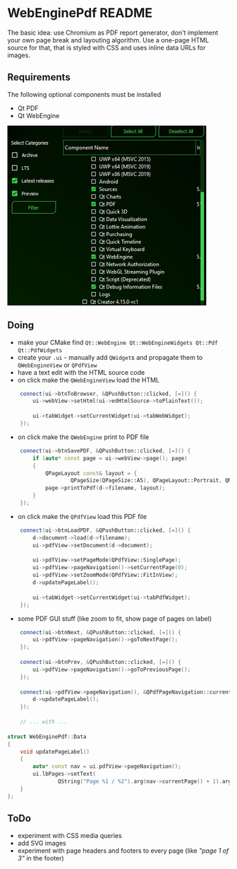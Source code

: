 # WebEnginePdf README

The basic idea: use Chromium as PDF report generator, don't implement your own page break and
layouting algorithm. Use a one-page HTML source for that, that is styled with CSS and uses inline
data URLs for images.

## Requirements
The following optional components must be installed

- Qt PDF
- Qt WebEngine

![optional components to install in Qt](optional_components_to_install.png)

## Doing
- make your CMake find `Qt::WebEngine Qt::WebEngineWidgets Qt::Pdf Qt::PdfWidgets`
- create your `.ui` - manually add `QWidget`s and propagate them to `QWebEngineView` or `QPdfView`
- have a text edit with the HTML source code
- on click make the `QWebEngineView` load the HTML
```c++
    connect(ui->btnToBrowser, &QPushButton::clicked, [=]() {
        ui->webView->setHtml(ui->edHtmlSource->toPlainText());

        ui->tabWidget->setCurrentWidget(ui->tabWebWidget);
    });
```
- on click make the `QWebEngine` print to PDF file
```c++
    connect(ui->btnSavePDF, &QPushButton::clicked, [=]() {
        if (auto* const page = ui->webView->page(); page)
        {
            QPageLayout const& layout = {
                    QPageSize(QPageSize::A5), QPageLayout::Portrait, QMarginsF(10, 10, 10, 10)};
            page->printToPdf(d->filename, layout);
        }
    });
```
- on click make the `QPdfView` load this PDF file
```c++
    connect(ui->btnLoadPDF, &QPushButton::clicked, [=]() {
        d->document->load(d->filename);
        ui->pdfView->setDocument(d->document);

        ui->pdfView->setPageMode(QPdfView::SinglePage);
        ui->pdfView->pageNavigation()->setCurrentPage(0);
        ui->pdfView->setZoomMode(QPdfView::FitInView);
        d->updatePageLabel();

        ui->tabWidget->setCurrentWidget(ui->tabPdfWidget);
    });
```
- some PDF GUI stuff (like zoom to fit, show page of pages on label)
```c++
    connect(ui->btnNext, &QPushButton::clicked, [=]() {
        ui->pdfView->pageNavigation()->goToNextPage();
    });

    connect(ui->btnPrev, &QPushButton::clicked, [=]() {
        ui->pdfView->pageNavigation()->goToPreviousPage();
    });

    connect(ui->pdfView->pageNavigation(), &QPdfPageNavigation::currentPageChanged, [=]() {
        d->updatePageLabel();
    });
    
    // ... with ...

struct WebEnginePdf::Data
{
    void updatePageLabel()
    {
        auto* const nav = ui.pdfView->pageNavigation();
        ui.lbPages->setText(
                QString("Page %1 / %2").arg(nav->currentPage() + 1).arg(nav->pageCount()));
    }
};
```

## ToDo
- experiment with CSS media queries
- add SVG images
- experiment with page headers and footers to every page (like _"page 1 of 3"_ in the footer)
